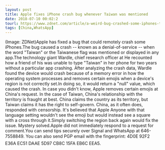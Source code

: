```yaml
---
layout: post
title: Apple fixes iPhone crash bug whenever Taiwan was mentioned
date: 2018-07-10 00:02:2
tourl: https://www.zdnet.com/article/a-weird-bug-crashed-some-iphones-to-censor-taiwan/
tags: [China,WhatsApp]
---
```

(Image: ZDNet)Apple has fixed a bug that could remotely crash some iPhones.The bug caused a crash -- known as a denial-of-service -- when the word "Taiwan" or the Taiwanese flag was mentioned or displayed in any app.The technology giant Wardle, chief research officer at He recounted how a friend of his was unable to type "Taiwan" in her phone for two years without a particular app crashing. After analyzing the crash data, Wardle found the device would crash because of a memory error in how the operating system processes and removes certain emojis when a device's region is not correctly set.In doing so, it would return a "null" value, which caused the crash. In case you didn't know, Apple removes certain emojis at China's request. In the case of Taiwan, China's relationship with the territory is fraught at best. China claims the country as its territory, but Taiwan claims it has the right to self-govern. China, as it often does, responded with censorship. It's believed that Apple Anyone with that language setting wouldn't see the emoji but would instead see a square with a cross through it.Simply switching the region back again would fix the issue. Mystery solved.Apple did not immediately respond to a request for comment.You can send tips securely over Signal and WhatsApp at 646-7558849. You can also send PGP email with the fingerprint: 4D0E 92F2 E36A EC51 DAAE 5D97 CB8C 15FA EB6C EEA5.